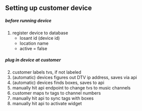 ## Setting up customer device

##### before running device

1. register device to database
   - losant id (device id)
   - location name
   - active = false

##### plug in device at customer

2. customer labels tvs, if not labeled
3. (automatic) devices figures out DTV ip address, saves via api
4. (automatic) devices finds boxes, saves to api
5. manually hit api endpoint to change tvs to music channels
6. customer maps tv tags to channel numbers
7. manually hit api to sync tags with boxes
8. manually hit api to activate widget
